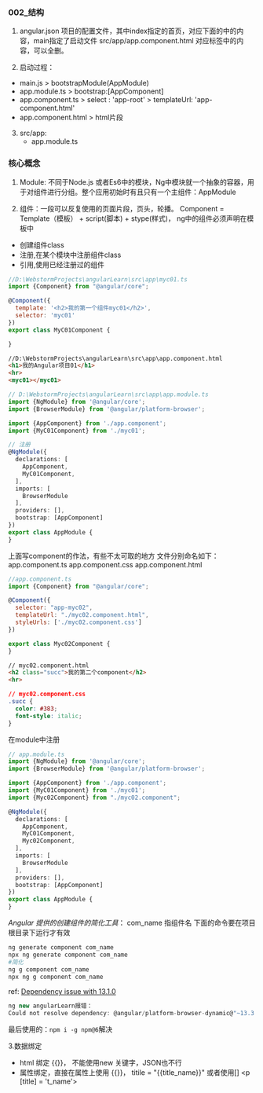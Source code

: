 ### 002_结构
1. angular.json 项目的配置文件，其中index指定的首页，对应下面的<app-root>中的内容，main指定了启动文件
src/app/app.component.html 对应<app-root></app-root>标签中的内容，可以全删。

2. 启动过程：
- main.js > bootstrapModule(AppModule)
- app.module.ts > bootstrap:[AppComponent]
- app.component.ts > select : 'app-root'
                             > templateUrl: 'app-component.html'
- app.component.html > html片段



3. src/app:
    - app.module.ts
    
### 核心概念

1. Module: 不同于Node.js 或者Es6中的模块，Ng中模块就一个抽象的容器，用于对组件进行分组。整个应用初始时有且只有一个主组件：AppModule

2. 组件：一段可以反复使用的页面片段，页头，轮播。    Component = Template（模板） + script(脚本) + stype(样式)， ng中的组件必须声明在模板中
 - 创建组件class
 - 注册,在某个模块中注册组件class
 - 引用,使用已经注册过的组件
 
```js
//D:\WebstormProjects\angularLearn\src\app\myc01.ts
import {Component} from "@angular/core";

@Component({
  template: '<h2>我的第一个组件myc01</h2>',
  selector: 'myc01'
})
export class MyC01Component {

}
```

```html
//D:\WebstormProjects\angularLearn\src\app\app.component.html
<h1>我的Angular项目01</h1>
<hr>
<myc01></myc01>
```

```ts
// D:\WebstormProjects\angularLearn\src\app\app.module.ts
import {NgModule} from '@angular/core';
import {BrowserModule} from '@angular/platform-browser';

import {AppComponent} from './app.component';
import {MyC01Component} from './myc01';

// 注册
@NgModule({
  declarations: [
    AppComponent,
    MyC01Component,
  ],
  imports: [
    BrowserModule
  ],
  providers: [],
  bootstrap: [AppComponent]
})
export class AppModule {
}
```
上面写component的作法，有些不太可取的地方
文件分别命名如下：
app.component.ts
app.component.css
app.component.html


```js
//app.component.ts
import {Component} from "@angular/core";

@Component({
  selector: "app-myc02",
  templateUrl: "./myc02.component.html",
  styleUrls: ['./myc02.component.css']
})

export class Myc02Component {
}
```

```html
// myc02.component.html
<h2 class="succ">我的第二个component</h2>
<hr>
```

```css
// myc02.component.css
.succ {
  color: #383;
  font-style: italic;
}
```
在module中注册
```ts
// app.module.ts
import {NgModule} from '@angular/core';
import {BrowserModule} from '@angular/platform-browser';

import {AppComponent} from './app.component';
import {MyC01Component} from './myc01';
import {Myc02Component} from "./myc02.component";

@NgModule({
  declarations: [
    AppComponent,
    MyC01Component,
    Myc02Component,
  ],
  imports: [
    BrowserModule
  ],
  providers: [],
  bootstrap: [AppComponent]
})
export class AppModule {
}
```
*Angular 提供的创建组件的简化工具*：
com_name 指组件名
下面的命令要在项目根目录下运行才有效
```sh
ng generate component com_name
npx ng generate component com_name
#简化
ng g component com_name
npx ng g component com_name
```

ref: [Dependency issue with 13.1.0](https://github.com/angular/angular-cli/issues/22333)
```js
ng new angularLearn报错：
Could not resolve dependency: @angular/platform-browser-dynamic@"~13.3.0" from the root project
```
最后使用的：`npm i -g npm@6`解决

3.数据绑定
- html 绑定 {{}}， 不能使用new 关键字，JSON也不行
- 属性绑定，直接在属性上使用 {{}}， titile = "{{title_name}}" 或者使用[] <p [title] = 't_name'>